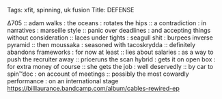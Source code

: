Tags: xfit, spinning, uk fusion
Title: DEFENSE 
  
∆705 :: adam walks : the oceans : rotates the hips :: a contradiction : in narratives : marseille style :: panic over deadlines : and accepting things without consideration :: laces under tights : seagull shit : burpees inverse pyramid :: then moussaka : seasoned with tacoskrydda :: definitely abandons frameworks : for now at least :: lies about salaries : as a way to push the recruiter away :: priceruns the scan hybrid : gets it on open box : for extra money of course :: she gets the job : well deservedly :: by car to spin™doc : on account of meetings :: possibly the most cowardly performance : on an international stage  
<https://billlaurance.bandcamp.com/album/cables-rewired-ep>
